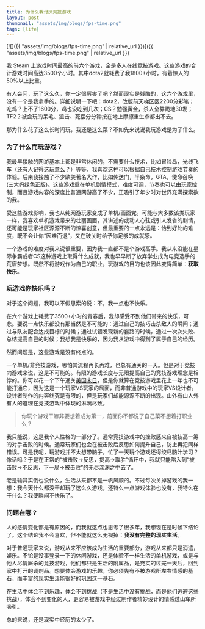 ```yaml
---
title: 为什么我讨厌竞技游戏
layout: post
thumbnail: "assets/img/blogs/fps-time.png"
tags: [life]
---
```


[![]({{ "assets/img/blogs/fps-time.png" | relative_url }})]({{ "assets/img/blogs/fps-time.png" | relative_url }})

我 Steam 上游戏时间最高的前六个游戏，全是多人在线竞技游戏。这些游戏的合计游戏时间高达3500个小时。其中dota2就耗费了我1800+小时，有着惊人的50%以上比重。

有人会问，玩了这么久，你一定很厉害了吧？然而现实是残酷的，这六个游戏里，没有一个是我拿手的。详细说明一下吧：dota2，改版前天梯区区2200分彩笔；吃鸡？上不了1600分，鸡也没吃到几次；CS？勉强黄金，杀人全靠跪地30发；TF2？被会玩的呆毛、狙击、死摆分分钟按在地上摩擦重生点都出不去。

那为什么花了这么长时间玩，我还是这么菜？不如先来说说我玩游戏是为了什么。

### 为了什么而玩游戏？

我最早接触的网游基本上都是非常休闲的，不需要什么技术，比如冒险岛，光线飞车（还有人记得这玩意么？）等等，我喜欢这种可以根据自己技术控制游戏节奏的体验。后来我接触了不少欧美著名大作，比如传送门，半条命，GTA，使命召唤(三大妈绿色正版)。这些游戏重在单机剧情模式，难度可调，节奏也可以由玩家控制，而且游戏内容的深度比普通网游高了不少，正吸引了年少时对世界充满探索欲的我。

受这些游戏影响，我也从纯网游玩家变成了单机/画面党。可能与大多数该类玩家一样，我喜欢单机游戏带来的壮丽画面，其讲述的或动人心弦或引人发省的剧情，还可能是玩家社区源源不断的惊喜创意，但最重要的一点永远是：恰到好处的难度，既不会让你“因难而退”，又在破关时给予你足够的成就感。

一个游戏的难度对我来说很重要，因为我一直都不是个游戏高手。我从来没能在星际争霸或者CS这种游戏上取得什么成就，我也早早断了放弃学业成为电竞选手的荒唐梦想。既然不将游戏作为自己的职业，玩游戏的目的也该因此变得简单：__获取快乐__。

### 玩游戏你快乐吗？
对于这个问题，我可以不假思索的说：不，我一点也不快乐。

在六个游戏上耗费了3500+小时的青春后，我却感受不到他们带来的快乐，可悲。要说一点快乐都没有那当然是不可能的：通过自己的技巧击杀敌人的瞬间；通过与队友配合达成目标的时候；通过试错发现新的套路的时候，通过一次次失败、总结提高自己的时候；我想我是快乐的，因为我从游戏中得到了属于自己的经历。

然而问题是，这些游戏是没有终点的。

一个单机/非竞技游戏，哪怕其流程再长再难，也总有通关的一天。但是对于竞技向游戏来说，这是不可能的。有限的游戏长度与无限提高自己的竞技游戏理念是相悖的。你可以花一个下午通关[美国末日](https://zh.wikipedia.org/wiki/%E6%9C%80%E5%BE%8C%E7%94%9F%E9%82%84%E8%80%85)，但是你就算在竞技游戏里花上一年也不可能打通它，因为这是一个玩家VS玩家的局面，而非普通游戏中的玩家VS设计者。设计者制作的内容终究是有限的，但是玩家们却能源源不断的出现。山外有山人外有人的道理在竞技游戏中体现的淋漓尽致。

> 你玩个游戏干嘛非要想着成为第一，前面你不都说了自己菜不想着打职业么？

我只能说，这是我个人性格的一部分了。通常竞技游戏中的挫败感来自被技高一筹的对手击败的时候。通常玩家们也会在被击败后反思如何提升自己，防止再犯同样错误。可是我呢，玩游戏并不太想带脑子，忙了一天玩个游戏还得绞尽脑汁学习？像话吗？于是在正常的“被击败->反思，提高->取胜”循环中，我就只能陷入到“被击败->不反思，下一局->被击败”的无尽深渊之中去了。

老是输其实倒也没什么，生活从来都不是一帆风顺的。不过每次关掉游戏的我一想：我今天什么都没干却玩了这么久游戏，还特么一点游戏体验也没有，我特么在干什么？我便瞬间不快乐了。

### 问题在哪？

人的感情变化都是有原因的，而我就这点也思考了很多年，我想现在是时候下结论了。这个结论我不会喜欢，但不能就这么无视掉：__我没有完整的现实生活__。

对于普通玩家来说，游戏从来不应该成为生活的重要部分，游戏从来都只是消遣，娱乐。不论是没事登录一下的休闲游戏，还是体验不一样生活的单机游戏，或是与他人尽情厮杀的竞技游戏，他们都只是生活的附属品，是充实的过完一天后，回到家中打开的调剂品。想要体会游戏的乐趣，你必须先有不被游戏所左右情感的基石，而丰富的现实生活能很好的巩固这一基石。

在生活中体会不到乐趣，体会不到挑战（不是生活中没有挑战，而是他们逃避这些挑战），体会不到变化的人，更容易被游戏中经过制作者精妙设计的情感过山车所吸引。

总的来说，还是现实中经历的太少了。
